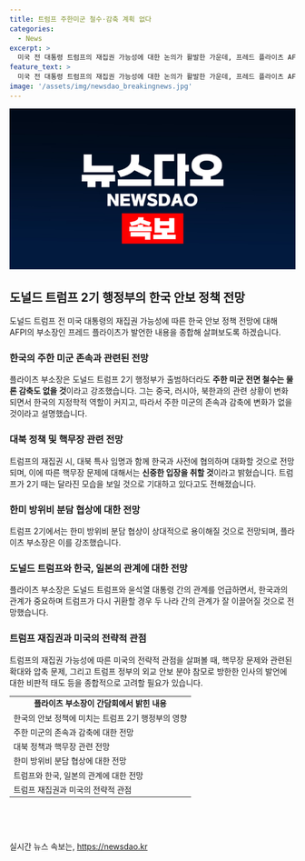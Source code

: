 ```yaml
---
title: 트럼프 주한미군 철수·감축 계획 없다
categories:
  - News
excerpt: >
  미국 전 대통령 트럼프의 재집권 가능성에 대한 논의가 활발한 가운데, 프레드 플라이츠 AFPI 부소장은 주한 미군 감축 가능성을 부인하며 한국의 안보에 긍정적인 영향을 끼칠 것으로 전망했다. 또한, 대북 문제와 관련하여 한국과의 사전 협의를 강조하고, 트럼프와 김정은 국무위원장 간의 정상회담 가능성을 언급했다. 그는 또한 한국의 핵무장 문제에 대해 신중한 입장을 보였으며, 트럼프의 ‘미국 우선주의’ 구상을 실현하기 위해 노력하는 중요한 측근으로 주목받고 있다.
feature_text: >
  미국 전 대통령 트럼프의 재집권 가능성에 대한 논의가 활발한 가운데, 프레드 플라이츠 AFPI 부소장은 주한 미군 감축 가능성을 부인하며 한국의 안보에 긍정적인 영향을 끼칠 것으로 전망했다. 또한, 대북 문제와 관련하여 한국과의 사전 협의를 강조하고, 트럼프와 김정은 국무위원장 간의 정상회담 가능성을 언급했다. 그는 또한 한국의 핵무장 문제에 대해 신중한 입장을 보였으며, 트럼프의 ‘미국 우선주의’ 구상을 실현하기 위해 노력하는 중요한 측근으로 주목받고 있다.
image: '/assets/img/newsdao_breakingnews.jpg'
---
```


<p><img src="/assets/img/newsdao_breakingnews.jpg" alt="ranknews 속보" /></p>

<h2 data-ke-size="size26">도널드 트럼프 2기 행정부의 한국 안보 정책 전망</h2>

<p data-ke-size="size16">도널드 트럼프 전 미국 대통령의 재집권 가능성에 따른 한국 안보 정책 전망에 대해 AFPI의 부소장인 프레드 플라이츠가 발언한 내용을 종합해 살펴보도록 하겠습니다.</p>

<h3>한국의 주한 미군 존속과 관련된 전망</h3>

<p data-ke-size="size16">플라이츠 부소장은 도널드 트럼프 2기 행정부가 출범하더라도 <b>주한 미군 전면 철수는 물론 감축도 없을 것</b>이라고 강조했습니다. 그는 중국, 러시아, 북한과의 관련 상황이 변화되면서 한국의 지정학적 역할이 커지고, 따라서 주한 미군의 존속과 감축에 변화가 없을 것이라고 설명했습니다.</p>

<h3>대북 정책 및 핵무장 관련 전망</h3>

<p data-ke-size="size16">트럼프의 재집권 시, 대북 특사 임명과 함께 한국과 사전에 협의하며 대화할 것으로 전망되며, 이에 따른 핵무장 문제에 대해서는 <b>신중한 입장을 취할 것</b>이라고 밝혔습니다. 트럼프가 2기 때는 달라진 모습을 보일 것으로 기대하고 있다고도 전해졌습니다.</p>

<h3>한미 방위비 분담 협상에 대한 전망</h3>

<p data-ke-size="size16">트럼프 2기에서는 한미 방위비 분담 협상이 상대적으로 용이해질 것으로 전망되며, 플라이츠 부소장은 이를 강조했습니다.</p>

<h3>도널드 트럼프와 한국, 일본의 관계에 대한 전망</h3>

<p data-ke-size="size16">플라이츠 부소장은 도널드 트럼프와 윤석열 대통령 간의 관계를 언급하면서, 한국과의 관계가 중요하며 트럼프가 다시 귀환할 경우 두 나라 간의 관계가 잘 이끌어질 것으로 전망했습니다.</p>

<h3>트럼프 재집권과 미국의 전략적 관점</h3>

<p data-ke-size="size16">트럼프의 재집권 가능성에 따른 미국의 전략적 관점을 살펴볼 때, 핵무장 문제와 관련된 확대와 압축 문제, 그리고 트럼프 정부의 외교 안보 분야 참모로 방한한 인사의 발언에 대한 비판적 태도 등을 종합적으로 고려할 필요가 있습니다.</p>

<table>
    <tr>
        <td style="text-align: center; height: 17px;"><b>플라이츠 부소장이 간담회에서 밝힌 내용</b></td>
    </tr>
    <tr>
        <td>한국의 안보 정책에 미치는 트럼프 2기 행정부의 영향</td>
    </tr>
    <tr>
        <td>주한 미군의 존속과 감축에 대한 전망</td>
    </tr>
    <tr>
        <td>대북 정책과 핵무장 관련 전망</td>
    </tr>
    <tr>
        <td>한미 방위비 분담 협상에 대한 전망</td>
    </tr>
    <tr>
        <td>트럼프와 한국, 일본의 관계에 대한 전망</td>
    </tr>
    <tr>
        <td>트럼프 재집권과 미국의 전략적 관점</td>
    </tr>
</table>

<p data-ke-size="size16">&nbsp;</p>

<p data-ke-size="size16">&nbsp;</p>
실시간 뉴스 속보는, <a href="https://newsdao.kr" rel="dofollow">https://newsdao.kr</a>



